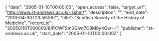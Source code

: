 {
  "date": "2005-01-10T00:00:00", 
  "open_access": false, 
  "target_url": "http://www.st-andrews.ac.uk/~sshm/", 
  "description": "", 
  "end_date": "2013-04-30T23:59:59Z", 
  "title": "Scottish Society of the History of Medicine", 
  "record_id": "20050110T000000/8/PCWFSm0GIwt7C8M8y4Qw==", 
  "publisher": "st-andrews.ac.uk", 
  "start_date": "2005-01-10T00:00:00Z"
}

